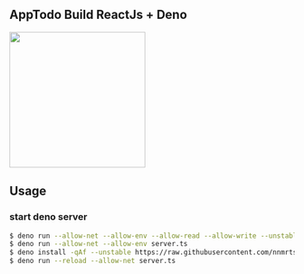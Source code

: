 ## AppTodo Build ReactJs + Deno

<img src="https://upload.wikimedia.org/wikipedia/commons/thumb/8/84/Deno.svg/1280px-Deno.svg.png" width="240">

## Usage
### start deno server
```bash
$ deno run --allow-net --allow-env --allow-read --allow-write --unstable server.ts
$ deno run --allow-net --allow-env server.ts
$ deno install -qAf --unstable https://raw.githubusercontent.com/nnmrts/denon/patch-4/denon.ts
$ deno run --reload --allow-net server.ts

```